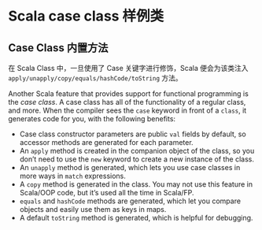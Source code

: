 # Scala case class 样例类

## Case Class 内置方法

在 Scala Class 中，一旦使用了 Case 关键字进行修饰，Scala 便会为该类注入 `apply/unapply/copy/equals/hashCode/toString` 方法。

Another Scala feature that provides support for functional programming is the _case class_. A case class has all of the functionality of a regular class, and more. When the compiler sees the `case` keyword in front of a `class`, it generates code for you, with the following benefits:

- Case class constructor parameters are public `val` fields by default, so accessor methods are generated for each parameter.
- An `apply` method is created in the companion object of the class, so you don’t need to use the `new` keyword to create a new instance of the class.
- An `unapply` method is generated, which lets you use case classes in more ways in `match` expressions.
- A `copy` method is generated in the class. You may not use this feature in Scala/OOP code, but it’s used all the time in Scala/FP.
- `equals` and `hashCode` methods are generated, which let you compare objects and easily use them as keys in maps.
- A default `toString` method is generated, which is helpful for debugging.